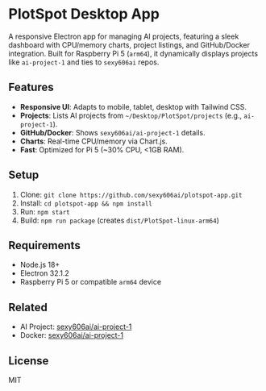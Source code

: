 # PlotSpot Desktop App

A responsive Electron app for managing AI projects, featuring a sleek dashboard with CPU/memory charts, project listings, and GitHub/Docker integration. Built for Raspberry Pi 5 (`arm64`), it dynamically displays projects like `ai-project-1` and ties to `sexy606ai` repos.

## Features
- **Responsive UI**: Adapts to mobile, tablet, desktop with Tailwind CSS.
- **Projects**: Lists AI projects from `~/Desktop/PlotSpot/projects` (e.g., `ai-project-1`).
- **GitHub/Docker**: Shows `sexy606ai/ai-project-1` details.
- **Charts**: Real-time CPU/memory via Chart.js.
- **Fast**: Optimized for Pi 5 (~30% CPU, <1GB RAM).

## Setup
1. Clone: `git clone https://github.com/sexy606ai/plotspot-app.git`
2. Install: `cd plotspot-app && npm install`
3. Run: `npm start`
4. Build: `npm run package` (creates `dist/PlotSpot-linux-arm64`)

## Requirements
- Node.js 18+
- Electron 32.1.2
- Raspberry Pi 5 or compatible `arm64` device

## Related
- AI Project: [sexy606ai/ai-project-1](https://github.com/sexy606ai/ai-project-1)
- Docker: [sexy606ai/ai-project-1](https://hub.docker.com/r/sexy606ai/ai-project-1)

## License
MIT
